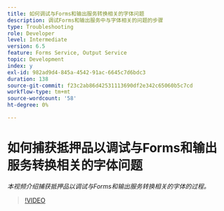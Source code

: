 ```yaml
---
title: 如何调试与Forms和输出服务转换相关的字体问题
description: 调试Forms和输出服务中与字体相关的问题的步骤
type: Troubleshooting
role: Developer
level: Intermediate
version: 6.5
feature: Forms Service, Output Service
topic: Development
index: y
exl-id: 982ad9d4-845a-4542-91ac-6645c7d6bdc3
duration: 138
source-git-commit: f23c2ab86d42531113690df2e342c65060b5c7cd
workflow-type: tm+mt
source-wordcount: '58'
ht-degree: 0%

---
```


# 如何捕获抵押品以调试与Forms和输出服务转换相关的字体问题

*本视频介绍捕获抵押品以调试与Forms和输出服务转换相关的字体的过程。*

>[!VIDEO](https://video.tv.adobe.com/v/335487?quality=12&learn=on)
